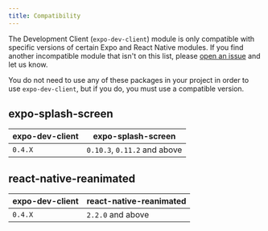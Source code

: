 ```yaml
---
title: Compatibility
---
```


The Development Client (`expo-dev-client`) module is only compatible with specific versions of certain Expo and React Native modules. If you find another incompatible module that isn't on this list, please [open an issue](https://github.com/expo/expo/issues/new?assignees=&labels=needs+review&template=dev_client_bug_report.yml) and let us know.

You do not need to use any of these packages in your project in order to use `expo-dev-client`, but if you do, you must use a compatible version.

## expo-splash-screen

| expo-dev-client | expo-splash-screen           |
| --------------- | ---------------------------- |
| `0.4.X`         | `0.10.3`, `0.11.2` and above |

## react-native-reanimated

| expo-dev-client | react-native-reanimated |
| --------------- | ----------------------- |
| `0.4.X`         | `2.2.0` and above       |
